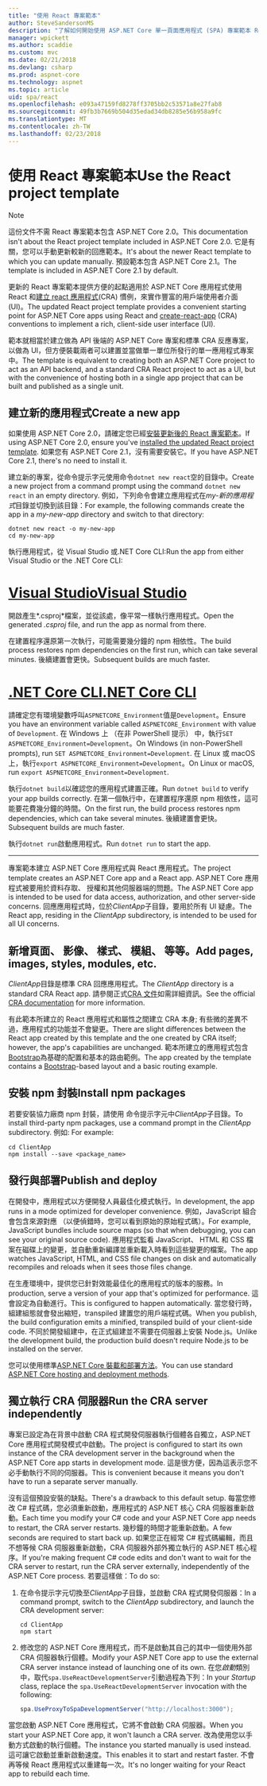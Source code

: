```yaml
---
title: "使用 React 專案範本"
author: SteveSandersonMS
description: "了解如何開始使用 ASP.NET Core 單一頁面應用程式 (SPA) 專案範本 React，以及建立 react 應用程式。"
manager: wpickett
ms.author: scaddie
ms.custom: mvc
ms.date: 02/21/2018
ms.devlang: csharp
ms.prod: aspnet-core
ms.technology: aspnet
ms.topic: article
uid: spa/react
ms.openlocfilehash: e093a47159fd8278ff3705bb2c53571a8e27fab8
ms.sourcegitcommit: 49fb3b7669b504d35edad34db8285e56b958a9fc
ms.translationtype: MT
ms.contentlocale: zh-TW
ms.lasthandoff: 02/23/2018
---
```

# <a name="use-the-react-project-template"></a><span data-ttu-id="d6613-103">使用 React 專案範本</span><span class="sxs-lookup"><span data-stu-id="d6613-103">Use the React project template</span></span>

> [!NOTE]
> <span data-ttu-id="d6613-104">這份文件不需 React 專案範本包含 ASP.NET Core 2.0。</span><span class="sxs-lookup"><span data-stu-id="d6613-104">This documentation isn't about the React project template included in ASP.NET Core 2.0.</span></span> <span data-ttu-id="d6613-105">它是有關，您可以手動更新較新的回應範本。</span><span class="sxs-lookup"><span data-stu-id="d6613-105">It's about the newer React template to which you can update manually.</span></span> <span data-ttu-id="d6613-106">預設範本包含 ASP.NET Core 2.1。</span><span class="sxs-lookup"><span data-stu-id="d6613-106">The template is included in ASP.NET Core 2.1 by default.</span></span>

<span data-ttu-id="d6613-107">更新的 React 專案範本提供方便的起點適用於 ASP.NET Core 應用程式使用 React 和[建立 react 應用程式](https://github.com/facebookincubator/create-react-app)(CRA) 慣例，來實作豐富的用戶端使用者介面 (UI)。</span><span class="sxs-lookup"><span data-stu-id="d6613-107">The updated React project template provides a convenient starting point for ASP.NET Core apps using React and [create-react-app](https://github.com/facebookincubator/create-react-app) (CRA) conventions to implement a rich, client-side user interface (UI).</span></span>

<span data-ttu-id="d6613-108">範本就相當於建立做為 API 後端的 ASP.NET Core 專案和標準 CRA 反應專案，以做為 UI，但方便裝載兩者可以建置並當做單一單位所發行的單一應用程式專案中。</span><span class="sxs-lookup"><span data-stu-id="d6613-108">The template is equivalent to creating both an ASP.NET Core project to act as an API backend, and a standard CRA React project to act as a UI, but with the convenience of hosting both in a single app project that can be built and published as a single unit.</span></span>

## <a name="create-a-new-app"></a><span data-ttu-id="d6613-109">建立新的應用程式</span><span class="sxs-lookup"><span data-stu-id="d6613-109">Create a new app</span></span>

<span data-ttu-id="d6613-110">如果使用 ASP.NET Core 2.0，請確定您已經[安裝更新後的 React 專案範本](xref:spa/index#installation)。</span><span class="sxs-lookup"><span data-stu-id="d6613-110">If using ASP.NET Core 2.0, ensure you've [installed the updated React project template](xref:spa/index#installation).</span></span> <span data-ttu-id="d6613-111">如果您有 ASP.NET Core 2.1，沒有需要安裝它。</span><span class="sxs-lookup"><span data-stu-id="d6613-111">If you have ASP.NET Core 2.1, there's no need to install it.</span></span>

<span data-ttu-id="d6613-112">建立新的專案，從命令提示字元使用命令`dotnet new react`空的目錄中。</span><span class="sxs-lookup"><span data-stu-id="d6613-112">Create a new project from a command prompt using the command `dotnet new react` in an empty directory.</span></span> <span data-ttu-id="d6613-113">例如，下列命令會建立應用程式在*my-新的應用程式*目錄並切換到該目錄：</span><span class="sxs-lookup"><span data-stu-id="d6613-113">For example, the following commands create the app in a *my-new-app* directory and switch to that directory:</span></span>

```console
dotnet new react -o my-new-app
cd my-new-app
```

<span data-ttu-id="d6613-114">執行應用程式，從 Visual Studio 或.NET Core CLI:</span><span class="sxs-lookup"><span data-stu-id="d6613-114">Run the app from either Visual Studio or the .NET Core CLI:</span></span>

# <a name="visual-studiotabvisual-studio"></a>[<span data-ttu-id="d6613-115">Visual Studio</span><span class="sxs-lookup"><span data-stu-id="d6613-115">Visual Studio</span></span>](#tab/visual-studio)

<span data-ttu-id="d6613-116">開啟產生*.csproj*檔案，並從該處，像平常一樣執行應用程式。</span><span class="sxs-lookup"><span data-stu-id="d6613-116">Open the generated *.csproj* file, and run the app as normal from there.</span></span>

<span data-ttu-id="d6613-117">在建置程序還原第一次執行，可能需要幾分鐘的 npm 相依性。</span><span class="sxs-lookup"><span data-stu-id="d6613-117">The build process restores npm dependencies on the first run, which can take several minutes.</span></span> <span data-ttu-id="d6613-118">後續建置會更快。</span><span class="sxs-lookup"><span data-stu-id="d6613-118">Subsequent builds are much faster.</span></span>

# <a name="net-core-clitabnetcore-cli"></a>[<span data-ttu-id="d6613-119">.NET Core CLI</span><span class="sxs-lookup"><span data-stu-id="d6613-119">.NET Core CLI</span></span>](#tab/netcore-cli)

<span data-ttu-id="d6613-120">請確定您有環境變數呼叫`ASPNETCORE_Environment`值是`Development`。</span><span class="sxs-lookup"><span data-stu-id="d6613-120">Ensure you have an environment variable called `ASPNETCORE_Environment` with value of `Development`.</span></span> <span data-ttu-id="d6613-121">在 Windows 上 （在非 PowerShell 提示） 中，執行`SET ASPNETCORE_Environment=Development`。</span><span class="sxs-lookup"><span data-stu-id="d6613-121">On Windows (in non-PowerShell prompts), run `SET ASPNETCORE_Environment=Development`.</span></span> <span data-ttu-id="d6613-122">在 Linux 或 macOS 上，執行`export ASPNETCORE_Environment=Development`。</span><span class="sxs-lookup"><span data-stu-id="d6613-122">On Linux or macOS, run `export ASPNETCORE_Environment=Development`.</span></span>

<span data-ttu-id="d6613-123">執行`dotnet build`以確認您的應用程式建置正確。</span><span class="sxs-lookup"><span data-stu-id="d6613-123">Run `dotnet build` to verify your app builds correctly.</span></span> <span data-ttu-id="d6613-124">在第一個執行中，在建置程序還原 npm 相依性，這可能要花費幾分鐘的時間。</span><span class="sxs-lookup"><span data-stu-id="d6613-124">On the first run, the build process restores npm dependencies, which can take several minutes.</span></span> <span data-ttu-id="d6613-125">後續建置會更快。</span><span class="sxs-lookup"><span data-stu-id="d6613-125">Subsequent builds are much faster.</span></span>

<span data-ttu-id="d6613-126">執行`dotnet run`啟動應用程式。</span><span class="sxs-lookup"><span data-stu-id="d6613-126">Run `dotnet run` to start the app.</span></span>

---

<span data-ttu-id="d6613-127">專案範本建立 ASP.NET Core 應用程式與 React 應用程式。</span><span class="sxs-lookup"><span data-stu-id="d6613-127">The project template creates an ASP.NET Core app and a React app.</span></span> <span data-ttu-id="d6613-128">ASP.NET Core 應用程式被要用於資料存取、 授權和其他伺服器端的問題。</span><span class="sxs-lookup"><span data-stu-id="d6613-128">The ASP.NET Core app is intended to be used for data access, authorization, and other server-side concerns.</span></span> <span data-ttu-id="d6613-129">回應應用程式時，位於*ClientApp*子目錄，要用於所有 UI 疑慮。</span><span class="sxs-lookup"><span data-stu-id="d6613-129">The React app, residing in the *ClientApp* subdirectory, is intended to be used for all UI concerns.</span></span>

## <a name="add-pages-images-styles-modules-etc"></a><span data-ttu-id="d6613-130">新增頁面、 影像、 樣式、 模組、 等等。</span><span class="sxs-lookup"><span data-stu-id="d6613-130">Add pages, images, styles, modules, etc.</span></span>

<span data-ttu-id="d6613-131">*ClientApp*目錄是標準 CRA 回應應用程式。</span><span class="sxs-lookup"><span data-stu-id="d6613-131">The *ClientApp* directory is a standard CRA React app.</span></span> <span data-ttu-id="d6613-132">請參閱正式[CRA 文件](https://github.com/facebookincubator/create-react-app/blob/master/packages/react-scripts/template/README.md)如需詳細資訊。</span><span class="sxs-lookup"><span data-stu-id="d6613-132">See the official [CRA documentation](https://github.com/facebookincubator/create-react-app/blob/master/packages/react-scripts/template/README.md) for more information.</span></span>

<span data-ttu-id="d6613-133">有此範本所建立的 React 應用程式和屬性之間建立 CRA 本身; 有些微的差異不過，應用程式的功能並不會變更。</span><span class="sxs-lookup"><span data-stu-id="d6613-133">There are slight differences between the React app created by this template and the one created by CRA itself; however, the app's capabilities are unchanged.</span></span> <span data-ttu-id="d6613-134">範本所建立的應用程式包含[Bootstrap](https://getbootstrap.com/)為基礎的配置和基本的路由範例。</span><span class="sxs-lookup"><span data-stu-id="d6613-134">The app created by the template contains a [Bootstrap](https://getbootstrap.com/)-based layout and a basic routing example.</span></span>

## <a name="install-npm-packages"></a><span data-ttu-id="d6613-135">安裝 npm 封裝</span><span class="sxs-lookup"><span data-stu-id="d6613-135">Install npm packages</span></span>

<span data-ttu-id="d6613-136">若要安裝協力廠商 npm 封裝，請使用 命令提示字元中*ClientApp*子目錄。</span><span class="sxs-lookup"><span data-stu-id="d6613-136">To install third-party npm packages, use a command prompt in the *ClientApp* subdirectory.</span></span> <span data-ttu-id="d6613-137">例如: </span><span class="sxs-lookup"><span data-stu-id="d6613-137">For example:</span></span>

```console
cd ClientApp
npm install --save <package_name>
```

## <a name="publish-and-deploy"></a><span data-ttu-id="d6613-138">發行與部署</span><span class="sxs-lookup"><span data-stu-id="d6613-138">Publish and deploy</span></span>

<span data-ttu-id="d6613-139">在開發中，應用程式以方便開發人員最佳化模式執行。</span><span class="sxs-lookup"><span data-stu-id="d6613-139">In development, the app runs in a mode optimized for developer convenience.</span></span> <span data-ttu-id="d6613-140">例如，JavaScript 組合會包含來源對應 （以便偵錯時，您可以看到原始的原始程式碼）。</span><span class="sxs-lookup"><span data-stu-id="d6613-140">For example, JavaScript bundles include source maps (so that when debugging, you can see your original source code).</span></span> <span data-ttu-id="d6613-141">應用程式監看 JavaScript、 HTML 和 CSS 檔案在磁碟上的變更，並自動重新編譯並重新載入時看到這些變更的檔案。</span><span class="sxs-lookup"><span data-stu-id="d6613-141">The app watches JavaScript, HTML, and CSS file changes on disk and automatically recompiles and reloads when it sees those files change.</span></span>

<span data-ttu-id="d6613-142">在生產環境中，提供您已針對效能最佳化的應用程式的版本的服務。</span><span class="sxs-lookup"><span data-stu-id="d6613-142">In production, serve a version of your app that's optimized for performance.</span></span> <span data-ttu-id="d6613-143">這會設定為自動進行。</span><span class="sxs-lookup"><span data-stu-id="d6613-143">This is configured to happen automatically.</span></span> <span data-ttu-id="d6613-144">當您發行時，組建組態就會發出縮短，transpiled 建置您的用戶端程式碼。</span><span class="sxs-lookup"><span data-stu-id="d6613-144">When you publish, the build configuration emits a minified, transpiled build of your client-side code.</span></span> <span data-ttu-id="d6613-145">不同於開發組建中，在正式組建並不需要在伺服器上安裝 Node.js。</span><span class="sxs-lookup"><span data-stu-id="d6613-145">Unlike the development build, the production build doesn't require Node.js to be installed on the server.</span></span>

<span data-ttu-id="d6613-146">您可以使用標準[ASP.NET Core 裝載和部署方法](xref:host-and-deploy/index)。</span><span class="sxs-lookup"><span data-stu-id="d6613-146">You can use standard [ASP.NET Core hosting and deployment methods](xref:host-and-deploy/index).</span></span>

## <a name="run-the-cra-server-independently"></a><span data-ttu-id="d6613-147">獨立執行 CRA 伺服器</span><span class="sxs-lookup"><span data-stu-id="d6613-147">Run the CRA server independently</span></span>

<span data-ttu-id="d6613-148">專案已設定為在背景中啟動 CRA 程式開發伺服器執行個體各自獨立，ASP.NET Core 應用程式開發模式中啟動。</span><span class="sxs-lookup"><span data-stu-id="d6613-148">The project is configured to start its own instance of the CRA development server in the background when the ASP.NET Core app starts in development mode.</span></span> <span data-ttu-id="d6613-149">這是很方便，因為這表示您不必手動執行不同的伺服器。</span><span class="sxs-lookup"><span data-stu-id="d6613-149">This is convenient because it means you don't have to run a separate server manually.</span></span>

<span data-ttu-id="d6613-150">沒有這個預設安裝的缺點。</span><span class="sxs-lookup"><span data-stu-id="d6613-150">There's a drawback to this default setup.</span></span> <span data-ttu-id="d6613-151">每當您修改 C# 程式碼，您必須重新啟動，應用程式的 ASP.NET 核心 CRA 伺服器重新啟動。</span><span class="sxs-lookup"><span data-stu-id="d6613-151">Each time you modify your C# code and your ASP.NET Core app needs to restart, the CRA server restarts.</span></span> <span data-ttu-id="d6613-152">幾秒鐘的時間才能重新啟動。</span><span class="sxs-lookup"><span data-stu-id="d6613-152">A few seconds are required to start back up.</span></span> <span data-ttu-id="d6613-153">如果您正在經常 C# 程式碼編輯，而且不想等候 CRA 伺服器重新啟動，CRA 伺服器外部外獨立執行的 ASP.NET 核心程序。</span><span class="sxs-lookup"><span data-stu-id="d6613-153">If you're making frequent C# code edits and don't want to wait for the CRA server to restart, run the CRA server externally, independently of the ASP.NET Core process.</span></span> <span data-ttu-id="d6613-154">若要這樣做：</span><span class="sxs-lookup"><span data-stu-id="d6613-154">To do so:</span></span>

1. <span data-ttu-id="d6613-155">在命令提示字元切換至*ClientApp*子目錄，並啟動 CRA 程式開發伺服器：</span><span class="sxs-lookup"><span data-stu-id="d6613-155">In a command prompt, switch to the *ClientApp* subdirectory, and launch the CRA development server:</span></span>

    ```console
    cd ClientApp
    npm start
    ```

2. <span data-ttu-id="d6613-156">修改您的 ASP.NET Core 應用程式，而不是啟動其自己的其中一個使用外部 CRA 伺服器執行個體。</span><span class="sxs-lookup"><span data-stu-id="d6613-156">Modify your ASP.NET Core app to use the external CRA server instance instead of launching one of its own.</span></span> <span data-ttu-id="d6613-157">在您*啟動*類別中，取代`spa.UseReactDevelopmentServer`引動過程為下列：</span><span class="sxs-lookup"><span data-stu-id="d6613-157">In your *Startup* class, replace the `spa.UseReactDevelopmentServer` invocation with the following:</span></span>

    ```csharp
    spa.UseProxyToSpaDevelopmentServer("http://localhost:3000");
    ```

<span data-ttu-id="d6613-158">當您啟動 ASP.NET Core 應用程式，它將不會啟動 CRA 伺服器。</span><span class="sxs-lookup"><span data-stu-id="d6613-158">When you start your ASP.NET Core app, it won't launch a CRA server.</span></span> <span data-ttu-id="d6613-159">改為使用您以手動方式啟動的執行個體。</span><span class="sxs-lookup"><span data-stu-id="d6613-159">The instance you started manually is used instead.</span></span> <span data-ttu-id="d6613-160">這可讓它啟動並重新啟動速度。</span><span class="sxs-lookup"><span data-stu-id="d6613-160">This enables it to start and restart faster.</span></span> <span data-ttu-id="d6613-161">不會再等候 React 應用程式以重建每一次。</span><span class="sxs-lookup"><span data-stu-id="d6613-161">It's no longer waiting for your React app to rebuild each time.</span></span>
